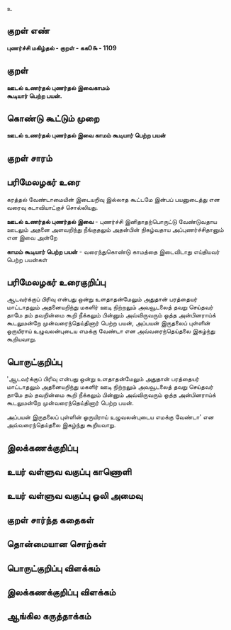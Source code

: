 உ

## குறள் எண் 

**புணர்ச்சி மகிழ்தல் - குறள் - கக0௯ - 1109**

## குறள் 

**ஊடல் உணர்தல் புணர்தல் இவைகாமம்  
கூடியார் பெற்ற பயன்.**

## கொண்டு கூட்டும் முறை

**ஊடல் உணர்தல் புணர்தல் இவை காமம் கூடியார் பெற்ற பயன்**

## குறள் சாரம் 


## பரிமேலழகர் உரை

கரத்தல் வேண்டாமையின் இடையறிவு இல்லாத கூட்டமே இன்பப் பயனுடைத்து என வரைவு கடாவியாட்குச் சொல்லியது. 

**ஊடல் உணர்தல் புணர்தல் இவை** - புணர்ச்சி இனிதாதற்பொருட்டு வேண்டுவதாய ஊடலும் அதனை அளவறிந்து நீங்குதலும் அதன்பின் நிகழ்வதாய அப்புணர்ச்சிதானும் என இவை அன்றே 

**காமம் கூடியார் பெற்ற பயன்** - வரைந்துகொண்டு காமத்தை இடைவிடாது எய்தியவர் பெற்ற பயன்கள்

## பரிமேலழகர் உரைகுறிப்பு   

ஆடவர்க்குப் பிரிவு என்பது ஒன்று உளதாதன்மேலும் அதுதான் பரத்தையர் மாட்டாதலும் அதனையறிந்து மகளிர் ஊடி நிற்றலும் அவவூடலைத் தவறு செய்தவர் தாமே தம் தவறின்மை கூறி நீக்கலும் பின்னும் அவ்விருவரும் ஒத்த அன்பினராய்க் கூடலுமன்றே முன்வரைந்தெய்தினார் பெற்ற பயன், அப்பயன் இருதலைப் புள்ளின் ஓருயிராய் உழுவலன்புடைய எமக்கு வேண்டா என அவ்வரைந்தெய்தலை இகழ்ந்து கூறியவாறு.

## பொருட்குறிப்பு 

'ஆடவர்க்குப் பிரிவு என்பது ஒன்று உளதாதன்மேலும் அதுதான் பரத்தையர் மாட்டாதலும் அதனையறிந்து மகளிர் ஊடி நிற்றலும் அவவூடலைத் தவறு செய்தவர் தாமே தம் தவறின்மை கூறி நீக்கலும் பின்னும் அவ்விருவரும் ஒத்த அன்பினராய்க் கூடலுமன்றே முன்வரைந்தெய்தினார் பெற்ற பயன். 

அப்பயன் இருதலைப் புள்ளின் ஓருயிராய் உழுவலன்புடைய எமக்கு வேண்டா' என அவ்வரைந்தெய்தலை இகழ்ந்து கூறியவாறு.

## இலக்கணக்குறிப்பு  


## உயர் வள்ளுவ வகுப்பு காணொளி


## உயர் வள்ளுவ வகுப்பு ஒலி அமைவு 

 
## குறள் சார்ந்த கதைகள் 


## தொன்மையான சொற்கள்


## பொருட்குறிப்பு விளக்கம்


## இலக்கணக்குறிப்பு விளக்கம்


## ஆங்கில கருத்தாக்கம் 


